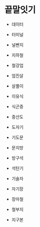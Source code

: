 # 끝말잇기

* 데이터

* 터미널

* 널빤지

* 지하철

* 철강업

* 업진살

* 살풀이

* 이유식

* 식곤증

* 증산도

* 도자기

* 기도문

* 문지방

* 방구석

* 석탄기

* 기술자

* 자기장

* 장마철

* 철부지

* 지구본